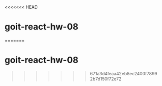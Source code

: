 <<<<<<< HEAD
# goit-react-hw-08
=======
# goit-react-hw-08
>>>>>>> 671a3d4feaa42eb8ec2400f78992b7d150f72e72
